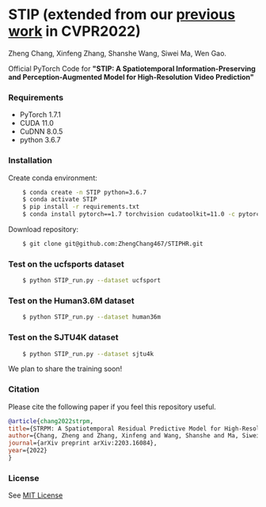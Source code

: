 # STIP (extended from our [previous work](https://arxiv.org/pdf/2203.16084.pdf) in CVPR2022)

Zheng Chang,
Xinfeng Zhang,
Shanshe Wang,
Siwei Ma,
Wen Gao.

Official PyTorch Code for **"STIP: A Spatiotemporal Information-Preserving and Perception-Augmented Model for High-Resolution Video Prediction"**

### Requirements
- PyTorch 1.7.1
- CUDA 11.0
- CuDNN 8.0.5
- python 3.6.7

### Installation
Create conda environment:
```bash
    $ conda create -n STIP python=3.6.7
    $ conda activate STIP
    $ pip install -r requirements.txt
    $ conda install pytorch==1.7 torchvision cudatoolkit=11.0 -c pytorch
```
Download repository:
```bash
    $ git clone git@github.com:ZhengChang467/STIPHR.git
```

### Test on the ucfsports dataset
```bash
    $ python STIP_run.py --dataset ucfsport
```
### Test on the Human3.6M dataset
```bash
    $ python STIP_run.py --dataset human36m
```
### Test on the SJTU4K dataset
```bash
    $ python STIP_run.py --dataset sjtu4k
```

We plan to share the training soon!

### Citation
Please cite the following paper if you feel this repository useful.
```bibtex
@article{chang2022strpm,
title={STRPM: A Spatiotemporal Residual Predictive Model for High-Resolution Video Prediction},
author={Chang, Zheng and Zhang, Xinfeng and Wang, Shanshe and Ma, Siwei and Gao, Wen},
journal={arXiv preprint arXiv:2203.16084},
year={2022}
}
```
### License
See [MIT License](https://github.com/ZhengChang467/STIPHR/blob/master/LICENSE)


